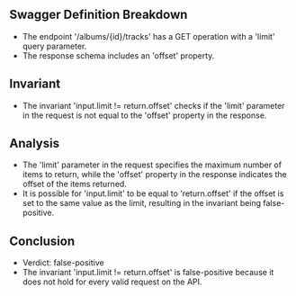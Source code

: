 ## Swagger Definition Breakdown
- The endpoint '/albums/{id}/tracks' has a GET operation with a 'limit' query parameter.
- The response schema includes an 'offset' property.

## Invariant
- The invariant 'input.limit != return.offset' checks if the 'limit' parameter in the request is not equal to the 'offset' property in the response.

## Analysis
- The 'limit' parameter in the request specifies the maximum number of items to return, while the 'offset' property in the response indicates the offset of the items returned.
- It is possible for 'input.limit' to be equal to 'return.offset' if the offset is set to the same value as the limit, resulting in the invariant being false-positive.

## Conclusion
- Verdict: false-positive
- The invariant 'input.limit != return.offset' is false-positive because it does not hold for every valid request on the API.
